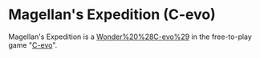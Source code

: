 # Magellan's Expedition (C-evo)

Magellan's Expedition is a [Wonder%20%28C-evo%29](Wonder) in the free-to-play game "[C-evo](C-evo)".